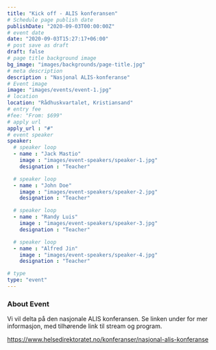 ```yaml
---
title: "Kick off - ALIS konferansen"
# Schedule page publish date
publishDate: "2020-09-03T00:00:00Z"
# event date
date: "2020-09-03T15:27:17+06:00"
# post save as draft
draft: false
# page title background image
bg_image: "images/backgrounds/page-title.jpg"
# meta description
description : "Nasjonal ALIS-konferanse"
# Event image
image: "images/events/event-1.jpg"
# location
location: "Rådhuskvartalet, Kristiansand"
# entry fee
#fee: "From: $699"
# apply url
apply_url : "#"
# event speaker
speaker:
  # speaker loop
  - name : "Jack Mastio"
    image : "images/event-speakers/speaker-1.jpg"
    designation : "Teacher"

  # speaker loop
  - name : "John Doe"
    image : "images/event-speakers/speaker-2.jpg"
    designation : "Teacher"

  # speaker loop
  - name : "Randy Luis"
    image : "images/event-speakers/speaker-3.jpg"
    designation : "Teacher"

  # speaker loop
  - name : "Alfred Jin"
    image : "images/event-speakers/speaker-4.jpg"
    designation : "Teacher"

# type
type: "event"
---
```


### About Event

Vi vil delta på den nasjonale ALIS konferansen. Se linken under for mer informasjon, med tilhørende link til stream og program.

https://www.helsedirektoratet.no/konferanser/nasjonal-alis-konferanse
